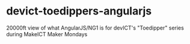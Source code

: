 # devict-toedippers-angularjs
20000ft view of what AngularJS/NG1 is for devICT's "Toedipper" series during MakeICT Maker Mondays
